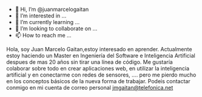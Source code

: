 - 👋 Hi, I’m @juanmarcelogaitan
- 👀 I’m interested in ...
- 🌱 I’m currently learning ...
- 💞️ I’m looking to collaborate on ...
- 📫 How to reach me ...

<!---
juanmarcelogaitan/juanmarcelogaitan is a ✨ special ✨ repository because its `README.md` (this file) appears on your GitHub profile.
You can click the Preview link to take a look at your changes.
--->

Hola, soy Juan Marcelo Gaitan,estoy interesado en aprender.
Actualmente estoy haciendo un Master en Ingeniería del Software e Inteligencia Artificial despues de mas 20 años sin tirar una línea de código.
Me gustaría colaborar sobre todo en crear aplicaciones web, en utilizar la inteligencia artificial y en conectarme con redes de sensores, .... pero me pierdo mucho en los conceptos básicos de la nueva forma de trabajar.
Podeis contactar conmigo en mi cuenta de correo personal jmgaitan@telefonica.net
